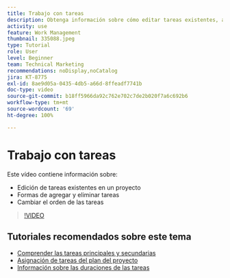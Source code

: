 ```yaml
---
title: Trabajo con tareas
description: Obtenga información sobre cómo editar tareas existentes, añadir y eliminar tareas, y cambiar el orden de las tareas de un proyecto en Workfront.
activity: use
feature: Work Management
thumbnail: 335088.jpeg
type: Tutorial
role: User
level: Beginner
team: Technical Marketing
recommendations: noDisplay,noCatalog
jira: KT-8775
exl-id: 8ae9d05a-0435-4db5-a66d-8ffeadf7741b
doc-type: video
source-git-commit: b18ff5966da92c762e702c7de2b020f7a6c692b6
workflow-type: tm+mt
source-wordcount: '69'
ht-degree: 100%

---
```


# Trabajo con tareas

Este vídeo contiene información sobre:

* Edición de tareas existentes en un proyecto
* Formas de agregar y eliminar tareas
* Cambiar el orden de las tareas

>[!VIDEO](https://video.tv.adobe.com/v/335088/?quality=12&learn=on)

## Tutoriales recomendados sobre este tema

* [Comprender las tareas principales y secundarias](/help/manage-work/tasks/understand-parent-child-tasks.md)
* [Asignación de tareas del plan del proyecto](/help/manage-work/tasks/assign-tasks-from-the-project-plan.md)
* [Información sobre las duraciones de las tareas](/help/manage-work/tasks/understand-task-durations.md)
